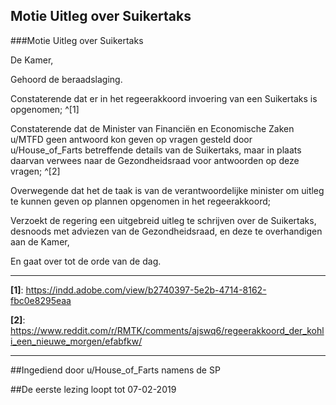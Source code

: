 ## Motie Uitleg over Suikertaks 
 
###Motie Uitleg over Suikertaks

De Kamer,

Gehoord de beraadslaging.

Constaterende dat er in het regeerakkoord invoering van een Suikertaks is opgenomen; ^[1]

Constaterende dat de Minister van Financiën en Economische Zaken u/MTFD geen antwoord kon geven op vragen gesteld door u/House_of_Farts betreffende details van de Suikertaks, maar in plaats daarvan verwees naar de Gezondheidsraad voor antwoorden op deze vragen; ^[2]

Overwegende dat het de taak is van de verantwoordelijke minister om uitleg te kunnen geven op plannen opgenomen in het regeerakkoord;

Verzoekt de regering een uitgebreid uitleg te schrijven over de Suikertaks, desnoods met adviezen van de Gezondheidsraad, en deze te overhandigen aan de Kamer,

En gaat over tot de orde van de dag.

---

**[1]**: https://indd.adobe.com/view/b2740397-5e2b-4714-8162-fbc0e8295eaa

**[2]**: https://www.reddit.com/r/RMTK/comments/ajswq6/regeerakkoord_der_kohli_een_nieuwe_morgen/efabfkw/

---

##Ingediend door u/House_of_Farts namens de SP

##De eerste lezing loopt tot 07-02-2019